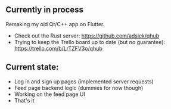 ## Currently in process
Remaking my old Qt/C++ app on Flutter.

- Check out the Rust server: https://github.com/adsick/qhub
- Trying to keep the Trello board up to date (but no guarantee): https://trello.com/b/LrTZFV3o/qhub

## Current state:
- Log in and sign up pages (implemented server requests)
- Feed page backend logic (dummies for now though)
- Working on the feed page UI
- That's it
